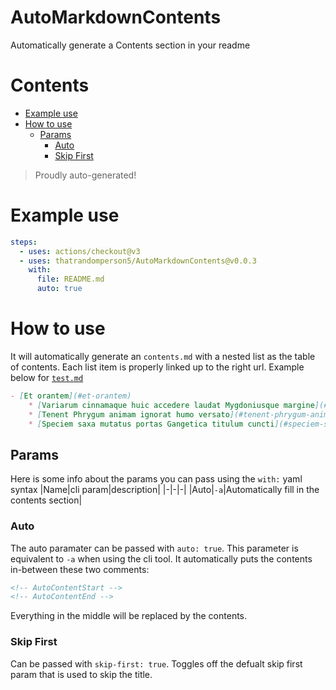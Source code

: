 <!-- Below is exempt from the auto contents, in the future there will be a param for this --> 
<h1> AutoMarkdownContents </h1>

Automatically generate a Contents section in your readme
# Contents
<!-- AutoContentStart -->
- [Example use](#example-use)
- [How to use](#how-to-use)
    * [Params](#params)
        - [Auto](#auto)
        - [Skip First](#skip-first)

<!-- AutoContentEnd -->
> Proudly auto-generated!
# Example use
```yaml
steps:
  - uses: actions/checkout@v3
  - uses: thatrandomperson5/AutoMarkdownContents@v0.0.3
    with:
      file: README.md
      auto: true
```
# How to use
It will automatically generate an `contents.md` with a nested list as the table of contents. Each list item is properly linked up to the right url. Example below for [`test.md`](https://github.com/thatrandomperson5/AutoMarkdownContents/blob/main/test.md)
```md
- [Et orantem](#et-orantem)
    * [Variarum cinnamaque huic accedere laudat Mygdoniusque margine](#variarum-cinnamaque-huic-accedere-laudat-mygdoniusque-margine)
    * [Tenent Phrygum animam ignorat humo versato](#tenent-phrygum-animam-ignorat-humo-versato)
    * [Speciem saxa mutatus portas Gangetica titulum cuncti](#speciem-saxa-mutatus-portas-gangetica-titulum-cuncti)
```
## Params
Here is some info about the params you can pass using the `with:` yaml syntax
|Name|cli param|description|
|-|-|-|
|Auto|`-a`|Automatically fill in the contents section|
### Auto
The auto paramater can be passed with `auto: true`. This parameter is equivalent to `-a` when using the cli tool. It automatically puts the contents in-between these two comments:
```html
<!-- AutoContentStart -->
<!-- AutoContentEnd -->
```
Everything in the middle will be replaced by the contents.
### Skip First
Can be passed with `skip-first: true`. Toggles off the defualt skip first param that is used to skip the title.
